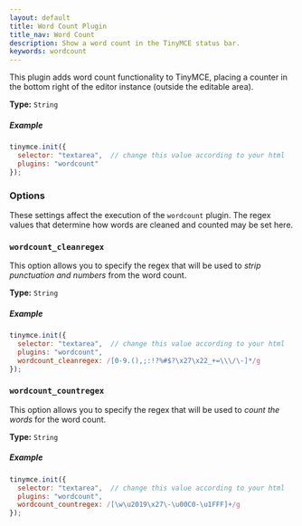 ```yaml
---
layout: default
title: Word Count Plugin
title_nav: Word Count
description: Show a word count in the TinyMCE status bar.
keywords: wordcount
---
```


This plugin adds word count functionality to TinyMCE, placing a counter in the bottom right of the editor instance (outside the editable area).

**Type:** `String`

##### Example

```js
tinymce.init({
  selector: "textarea",  // change this value according to your html
  plugins: "wordcount"
});
```

### Options

These settings affect the execution of the `wordcount` plugin. The regex values that determine how words are cleaned and counted may be set here.

### `wordcount_cleanregex`

This option allows you to specify the regex that will be used to *strip punctuation and numbers* from the word count.

**Type:** `String`

##### Example

```js
tinymce.init({
  selector: "textarea",  // change this value according to your html
  plugins: "wordcount",
  wordcount_cleanregex: /[0-9.(),;:!?%#$?\x27\x22_+=\\\/\-]*/g
});
```

### `wordcount_countregex`

This option allows you to specify the regex that will be used to *count the words* for the word count.

**Type:** `String`

##### Example

```js
tinymce.init({
  selector: "textarea",  // change this value according to your html
  plugins: "wordcount",
  wordcount_countregex: /[\w\u2019\x27\-\u00C0-\u1FFF]+/g
});
```

